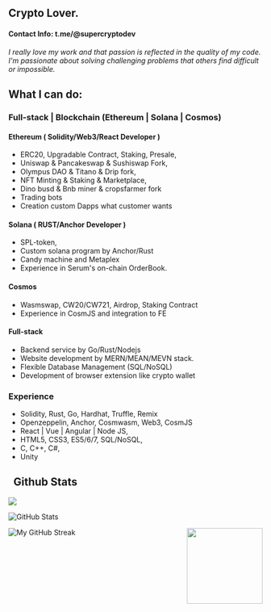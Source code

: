 <h2 font-weight="bold">Crypto Lover.</h2>

#### Contact Info: t.me/@supercryptodev

*I really love my work and that passion is reflected in the quality of my code.
I'm passionate about solving challenging problems that others find difficult or impossible.*

## What I can do:

### Full-stack | Blockchain (Ethereum | Solana | Cosmos) 

  #### Ethereum ( Solidity/Web3/React Developer )
  * ERC20, Upgradable Contract, Staking, Presale,
  * Uniswap & Pancakeswap & Sushiswap Fork,
  * Olympus DAO & Titano & Drip fork,
  * NFT Minting & Staking & Marketplace,
  * Dino busd & Bnb miner & cropsfarmer fork
  * Trading bots
  * Creation custom Dapps what customer wants

  #### Solana ( RUST/Anchor Developer )
  * SPL-token, 
  * Custom solana program by Anchor/Rust
  * Candy machine and Metaplex
  * Experience in Serum's on-chain OrderBook.  
  
  #### Cosmos
  * Wasmswap, CW20/CW721, Airdrop, Staking Contract
  * Experience in CosmJS and integration to FE

  #### Full-stack
  * Backend service by Go/Rust/Nodejs
  * Website development by MERN/MEAN/MEVN stack.
  * Flexible Database Management (SQL/NoSQL)
  * Development of browser extension like crypto wallet
  

### Experience 
  * Solidity, Rust, Go, Hardhat, Truffle, Remix
  * Openzeppelin, Anchor, Cosmwasm, Web3, CosmJS
  * React | Vue | Angular | Node JS,
  * HTML5, CSS3, ES5/6/7, SQL/NoSQL,
  * C, C++, C#,
  * Unity
####

<h2> &nbsp; Github Stats </h2>

![](https://komarev.com/ghpvc/?username=CryptoKG94&color=dc143c)

 <span align="left">
  
  ![GitHub Stats](https://github-readme-stats.vercel.app/api?username=CryptoKG94&count_private=true&show_icons=true&hide_border=true&bg_color=3D3D3D&title_color=00E6FE&icon_color=00E6FE&text_color=FFFFFF)
 </span>

<span align="right"> 
  
 <img align="right" height="150px" src="https://github-readme-stats.vercel.app/api/top-langs?username=CryptoKG94&layout=compact&theme=monokai&count_private=true&exclude_repo=CryptoKG94.github.io&hide=php&show_icons=true&hide_border=true&bg_color=3D3D3D&title_color=00E6FE&icon_color=00E6FE&text_color=FFFFFF" /> 
</span>

 <span align="left">
  
![My GitHub Streak](https://github-readme-streak-stats.herokuapp.com/?user=cryptokg94&count_private=true&hide_border=true&theme=black-ice&background=3D3D3D&stroke=00E6FE)
 </span>
